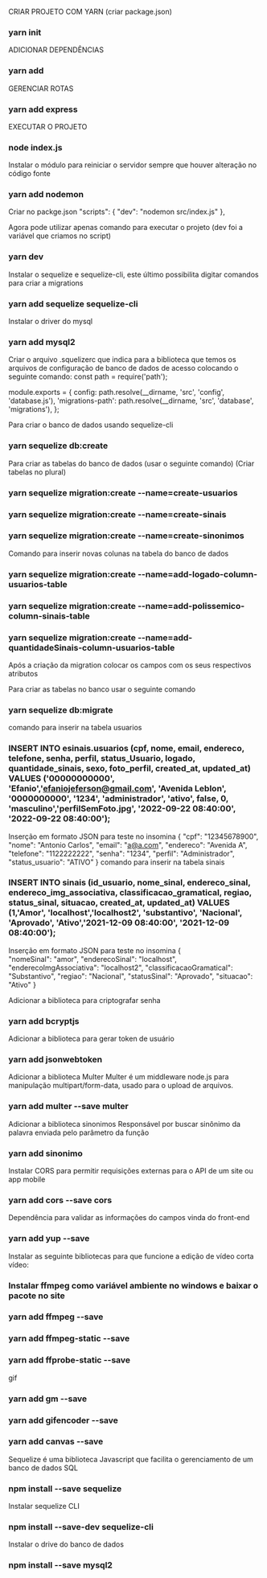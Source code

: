 CRIAR PROJETO COM YARN (criar package.json)
### yarn init

ADICIONAR DEPENDÊNCIAS
### yarn add

GERENCIAR ROTAS
### yarn add express

EXECUTAR O PROJETO
### node index.js

Instalar o módulo para reiniciar o servidor sempre que houver alteração no código fonte
### yarn add nodemon

Criar no packge.json
  "scripts": {
      "dev": "nodemon src/index.js"
  },

Agora pode utilizar apenas comando para executar o projeto (dev foi a variável que criamos no script)
### yarn dev

Instalar o sequelize e sequelize-cli, este último possibilita digitar comandos para criar a migrations
### yarn add sequelize sequelize-cli

Instalar o driver do mysql
### yarn add mysql2

Criar o arquivo .squelizerc que indica para a biblioteca que temos os arquivos de configuração de banco de dados de acesso colocando o seguinte comando:
const path = require('path');

module.exports = {
    config: path.resolve(__dirname, 'src', 'config', 'database.js'),
    'migrations-path': path.resolve(__dirname, 'src', 'database', 'migrations'),
};

Para criar o banco de dados usando sequelize-cli
### yarn sequelize db:create

Para criar as tabelas do banco de dados (usar o seguinte comando) (Criar tabelas no plural)
### yarn sequelize migration:create --name=create-usuarios
### yarn sequelize migration:create --name=create-sinais
### yarn sequelize migration:create --name=create-sinonimos

Comando para inserir novas colunas na tabela do banco de dados
### yarn sequelize migration:create --name=add-logado-column-usuarios-table

### yarn sequelize migration:create --name=add-polissemico-column-sinais-table

### yarn sequelize migration:create --name=add-quantidadeSinais-column-usuarios-table


Após a criação da migration colocar os campos com os seus respectivos atributos

Para criar as tabelas no banco usar o seguinte comando
### yarn sequelize db:migrate

comando para inserir na tabela usuarios
### INSERT INTO esinais.usuarios (cpf, nome, email, endereco, telefone, senha, perfil, status_Usuario, logado, quantidade_sinais, sexo, foto_perfil, created_at, updated_at) VALUES ('00000000000', 'Efanio','efaniojeferson@gmail.com', 'Avenida Leblon', '0000000000', '1234', 'administrador', 'ativo', false, 0, 'masculino','perfilSemFoto.jpg', '2022-09-22 08:40:00', '2022-09-22 08:40:00');
Inserção em formato JSON para teste no insomina
{
	"cpf": "12345678900",
	"nome": "Antonio Carlos",
	"email": "a@a.com",
	"endereco": "Avenida A",
	"telefone": "1122222222",
	"senha": "1234",
	"perfil": "Administrador",
	"status_usuario": "ATIVO"
}
comando para inserir na tabela sinais
### INSERT INTO sinais (id_usuario, nome_sinal, endereco_sinal, endereco_img_associativa, classificacao_gramatical, regiao, status_sinal, situacao, created_at, updated_at) VALUES (1,'Amor', 'localhost','localhost2', 'substantivo', 'Nacional', 'Aprovado', 'Ativo','2021-12-09 08:40:00', '2021-12-09 08:40:00');

Inserção em formato JSON para teste no insomina
{	
	"nomeSinal": "amor",
	"enderecoSinal": "localhost",
	"enderecoImgAssociativa": "localhost2",
	"classificacaoGramatical": "Substantivo",
	"regiao": "Nacional",
	"statusSinal": "Aprovado",
	"situacao": "Ativo"
}

Adicionar a biblioteca para criptografar senha
### yarn add bcryptjs

Adicionar a biblioteca para gerar token de usuário 
### yarn add jsonwebtoken

Adicionar a biblioteca Multer
Multer é um middleware node.js para manipulação multipart/form-data, usado para o upload de arquivos. 
### yarn add multer --save multer

Adicionar a biblioteca sinonimos
Responsável por buscar sinônimo da palavra enviada pelo parâmetro da função
### yarn add sinonimo


Instalar CORS para permitir requisições externas para o API de um site ou app mobile
### yarn add cors --save cors

Dependência para validar as informações do campos vinda do front-end
### yarn add yup --save

Instalar as seguinte bibliotecas para que funcione a edição de vídeo
corta vídeo:
### Instalar ffmpeg como variável ambiente no windows e baixar o pacote no site
### yarn add ffmpeg --save
### yarn add ffmpeg-static --save
### yarn add ffprobe-static --save


gif
### yarn add gm --save
### yarn add gifencoder --save
### yarn add canvas --save






Sequelize é uma biblioteca Javascript que facilita o gerenciamento de um banco de dados SQL
### npm install --save sequelize

Instalar sequelize CLI
### npm install --save-dev sequelize-cli

Instalar o drive do banco de dados
### npm install --save mysql2





